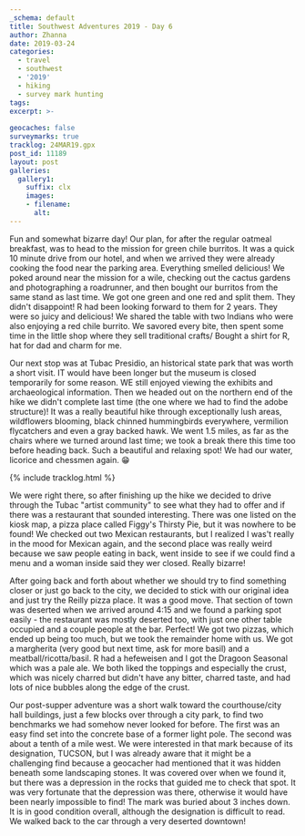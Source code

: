 ```yaml
---
_schema: default
title: Southwest Adventures 2019 - Day 6
author: Zhanna
date: 2019-03-24
categories: 
  - travel
  - southwest
  - '2019'
  - hiking
  - survey mark hunting
tags:
excerpt: >-
  
geocaches: false
surveymarks: true
tracklog: 24MAR19.gpx
post_id: 11189
layout: post  
galleries:
  gallery1:
    suffix: clx
    images:
    - filename: 
      alt:                                       
---
```


Fun and somewhat bizarre day! Our plan, for after the regular oatmeal breakfast, was to head to the mission for green chile burritos. It was a quick 10 minute drive from our hotel, and when we arrived they were already cooking the food near the parking area. Everything smelled delicious! We poked around near the mission for a wile, checking out the cactus gardens and photographing a roadrunner, and then bought our burritos from the same stand as last time. We got one green and one red and split them. They didn't disappoint! R had been looking forward to them for 2 years. They were so juicy and delicious! We shared the table with two Indians who were also enjoying a red chile burrito. We savored every bite, then spent some time in the little shop where they sell traditional crafts/ Bought a shirt for R, hat for dad and charm for me.

Our next stop was at Tubac Presidio, an historical state park that was worth a short visit. IT would have been longer but the museum is closed temporarily for some reason. WE still enjoyed viewing the exhibits and archaeological information. Then we headed out on the northern end of the hike we didn't complete last time (the one where we had to find the adobe structure)! It was a really beautiful hike through exceptionally lush areas, wildflowers blooming, black chinned hummingbirds everywhere, vermilion flycatchers and even a gray backed hawk. We went 1.5 miles, as far as the chairs where we turned around last time; we took a break there this time too before heading back. Such a beautiful and relaxing spot! We had our water, licorice and chessmen again. :grin: 

{% include tracklog.html %}

We were right there, so after finishing up the hike we decided to drive through the Tubac "artist community" to see what they had to offer and if there was a restaurant that sounded interesting. There was one listed on the kiosk map, a pizza place called Figgy's Thirsty Pie, but it was nowhere to be found! We checked out two Mexican restaurants, but I realized I was't really in the mood for Mexican again, and the second place was really weird because we saw people eating in back, went inside to see if we could find a menu and a woman inside said they wer closed. Really bizarre!

After going back and forth about whether we should try to find something closer or just go back to the city, we decided to stick with our original idea and just try the Reilly pizza place. It was a good move. That section of town was deserted when we arrived around 4:15 and we found a parking spot easily - the restaurant was mostly deserted too, with just one other table occupied and a couple people at the bar. Perfect! We got two pizzas, which ended up being too much, but we took the remainder home with us. We got a margherita (very good but next time, ask for more basil) and a meatball/ricotta/basil. R had a hefeweisen and I got the Dragoon Seasonal which was a pale ale. We both liked the toppings and especially the crust, which was nicely charred but didn't have any bitter, charred taste, and had lots of nice bubbles along the edge of the crust.

Our post-supper adventure was a short walk toward the courthouse/city hall buildings, just a few blocks over through a city park, to find two benchmarks we had somehow never looked for before. The first was an easy find set into the concrete base of a former light pole. The second was about a tenth of a mile west. We were interested in that mark because of its designation, TUCSON, but I was already aware that it might be a challenging find because a geocacher had mentioned that it was hidden beneath some landscaping stones. It was covered over when we found it, but there was a depression in the rocks that guided me to check that spot. It was very fortunate that the depression was there, otherwise it would have been nearly impossible to find! The mark was buried about 3 inches down. It is in good condition overall, although the designation is difficult to read. We walked back to the car through a very deserted downtown!